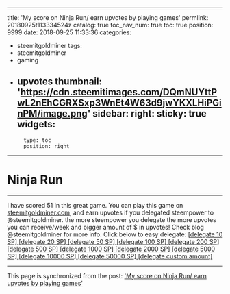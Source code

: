 
---
title: 'My score on Ninja Run/ earn upvotes by playing games'
permlink: 20180925t113334524z
catalog: true
toc_nav_num: true
toc: true
position: 9999
date: 2018-09-25 11:33:36
categories:
- steemitgoldminer
tags:
- steemitgoldminer
- gaming
- upvotes
thumbnail: 'https://cdn.steemitimages.com/DQmNUYttPwL2nEhCGRXSxp3WnEt4W63d9jwYKXLHiPGinPM/image.png'
sidebar:
    right:
        sticky: true
widgets:
    -
        type: toc
        position: right
---


<h1>Ninja Run</h1><hr>I have scored 51 in this great game. You can play this game on  <a href="http://www.steemitgoldminer.com/" >steemitgoldminer.com</a>, and earn upvotes if you delegated steempower to @steemitgoldminer. the more steempower you delegate the more upvotes you can receive/week and bigger amount of $ in upvotes! Check blog @steemitgoldminer for more info. Click below to easy delegate: <a href = "https://steemconnect.com/sign/delegateVestingShares?delegatee=steemitgoldminer&vesting_shares=10%20SP"  >[delegate 10 SP]</a><a href="https://steemconnect.com/sign/delegateVestingShares?delegatee=steemitgoldminer&vesting_shares=20%20SP" > [delegate 20 SP]</a><a href="https://steemconnect.com/sign/delegateVestingShares?delegatee=steemitgoldminer&vesting_shares=50%20SP" > [delegate 50 SP]</a><a href="https://steemconnect.com/sign/delegateVestingShares?delegatee=steemitgoldminer&vesting_shares=100%20SP" > [delegate 100 SP]</a><a href="https://steemconnect.com/sign/delegateVestingShares?delegatee=steemitgoldminer&vesting_shares=200%20SP" > [delegate 200 SP]</a><a href="https://steemconnect.com/sign/delegateVestingShares?delegatee=steemitgoldminer&vesting_shares=500%20SP" >   [delegate 500 SP]</a><a href="https://steemconnect.com/sign/delegateVestingShares?delegatee=steemitgoldminer&vesting_shares=1000%20SP" > [delegate 1000 SP]</a><a href="https://steemconnect.com/sign/delegateVestingShares?delegatee=steemitgoldminer&vesting_shares=2000%20SP" > [delegate 2000 SP]</a><a href="https://steemconnect.com/sign/delegateVestingShares?delegatee=steemitgoldminer&vesting_shares=5000%20SP" > [delegate 5000 SP]</a><a href="https://steemconnect.com/sign/delegateVestingShares?delegatee=steemitgoldminer&vesting_shares=10000%20SP" > [delegate 10000 SP]</a><a href="https://steemconnect.com/sign/delegateVestingShares?delegatee=steemitgoldminer&vesting_shares=50000%20SP" > [delegate 50000 SP]</a><a href ="https://steembottracker.com/delegation.html?delegatee=steemitgoldminer"> [delegate custom amount]</a> 

- - -

This page is synchronized from the post: ['My score on Ninja Run/ earn upvotes by playing games'](https://steemit.com/@jaydih/20180925t113334524z)
